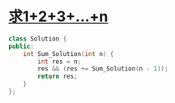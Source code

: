 # [求1+2+3+...+n](https://www.nowcoder.com/practice/7a0da8fc483247ff8800059e12d7caf1?tpId=13&tqId=11200&tPage=3&rp=3&ru=/ta/coding-interviews&qru=/ta/coding-interviews/question-ranking)

```c++
class Solution {
public:
    int Sum_Solution(int n) {
        int res = n;
        res && (res += Sum_Solution(n - 1));
        return res;
    }
};
```

